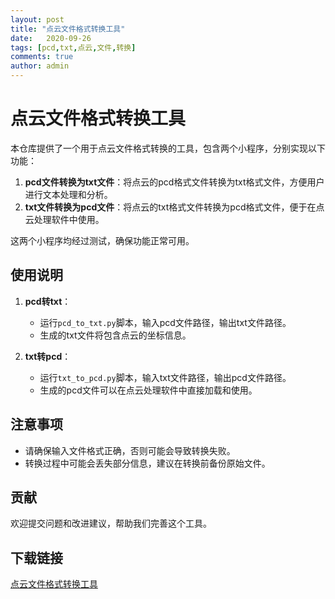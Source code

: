 ```yaml
---
layout: post
title: "点云文件格式转换工具"
date:   2020-09-26
tags: [pcd,txt,点云,文件,转换]
comments: true
author: admin
---
```

# 点云文件格式转换工具

本仓库提供了一个用于点云文件格式转换的工具，包含两个小程序，分别实现以下功能：

1. **pcd文件转换为txt文件**：将点云的pcd格式文件转换为txt格式文件，方便用户进行文本处理和分析。
2. **txt文件转换为pcd文件**：将点云的txt格式文件转换为pcd格式文件，便于在点云处理软件中使用。

这两个小程序均经过测试，确保功能正常可用。

## 使用说明

1. **pcd转txt**：
   - 运行`pcd_to_txt.py`脚本，输入pcd文件路径，输出txt文件路径。
   - 生成的txt文件将包含点云的坐标信息。

2. **txt转pcd**：
   - 运行`txt_to_pcd.py`脚本，输入txt文件路径，输出pcd文件路径。
   - 生成的pcd文件可以在点云处理软件中直接加载和使用。

## 注意事项

- 请确保输入文件格式正确，否则可能会导致转换失败。
- 转换过程中可能会丢失部分信息，建议在转换前备份原始文件。

## 贡献

欢迎提交问题和改进建议，帮助我们完善这个工具。

## 下载链接

[点云文件格式转换工具](https://pan.quark.cn/s/152e768cff80)